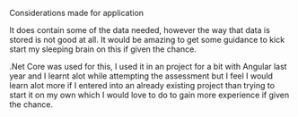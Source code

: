 Considerations made for application

It does contain some of the data needed, however the way that data is stored is not good at all. It would be amazing to get some guidance to kick start my sleeping brain on this if given the chance.

.Net Core was used for this, I used it in an project for a bit with Angular last year and I learnt alot while attempting the assessment but I feel I would learn alot more if I entered into an already existing project than trying to start it on my own which I would love to do to gain more experience if given the chance.
